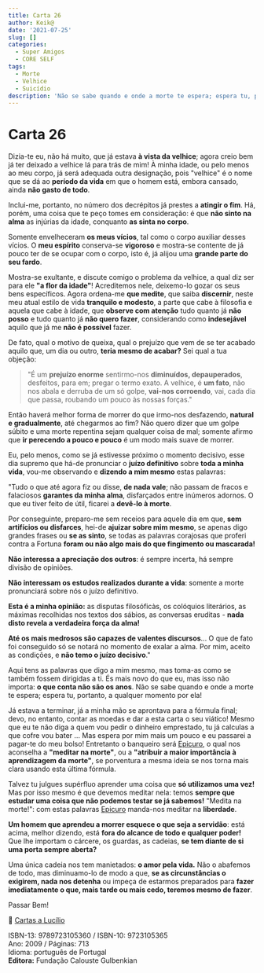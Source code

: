 ```yaml
---
title: Carta 26
author: Keik@
date: '2021-07-25'
slug: []
categories:
  - Super Amigos
  - CORE SELF
tags:
  - Morte
  - Velhice
  - Suicídio
description: 'Não se sabe quando e onde a morte te espera; espera tu, portanto, a qualquer momento por ela!'
---
```


# Carta 26

Dizia-te eu, não há muito, que já estava **à vista da velhice**; agora creio bem já ter deixado a velhice lá para trás de mim! À minha idade, ou pelo menos ao meu corpo, já será adequada outra designação, pois "velhice" é o nome que se dá ao **período da vida** em que o homem está, embora cansado, ainda **não gasto de todo**.

Inclui-me, portanto, no número dos decrépitos já prestes a **atingir o fim**. Há, porém, uma coisa que te peço tomes em consideração: é que **não sinto na alma** as injúrias da idade, conquanto **as sinta no corpo**. 

Somente envelheceram **os meus vícios**, tal como o corpo auxiliar desses vícios. O **meu espírito** conserva-se **vigoroso** e mostra-se contente de já pouco ter de se ocupar com o corpo, isto é, já alijou uma **grande parte do seu fardo**. 

Mostra-se exultante, e discute comigo o problema da velhice, a qual diz ser para ele **"a flor da idade"**! Acreditemos nele, deixemo-lo gozar os seus bens específicos. Agora ordena-me **que medite**, que saiba **discernir**, neste meu atual estilo de vida **tranquilo e modesto**, a parte que cabe à filosofia e aquela que cabe à idade, que **observe com atenção** tudo quanto já **não posso** e tudo quanto já **não quero fazer**, considerando como **indesejável** aquilo que já me **não é possível** fazer. 

De fato, qual o motivo de queixa, qual o prejuízo que vem de se ter acabado aquilo que, um dia ou outro, **teria mesmo de acabar?** Sei qual a tua objeção: 

> "É um **prejuízo enorme** sentirmo-nos **diminuídos, depauperados**, desfeitos, para em; pregar o termo exato. A velhice, é **um fato**, não nos abala e derruba de um só golpe, **vai-nos corroendo**, vai, cada dia que passa, roubando um pouco às nossas forças."

Então haverá melhor forma de morrer do que irmo-nos desfazendo, **natural e gradualmente**, até chegarmos ao fim? Não quero dizer que um golpe súbito e uma morte repentina sejam qualquer coisa de mal; somente afirmo que **ir perecendo a pouco e pouco** é um modo mais suave de morrer. 

Eu, pelo menos, como se já estivesse próximo o momento decisivo, esse dia supremo que há-de pronunciar o **juízo definitivo** sobre **toda a minha vida**, vou-me observando e **dizendo a mim mesmo** estas palavras: 

"Tudo o que até agora fiz ou disse, **de nada vale**; não passam de fracos e falaciosos **garantes da minha alma**, disfarçados entre inúmeros adornos. O que eu tiver feito de útil, ficarei a **devê-lo à morte**. 

Por conseguinte, preparo-me sem receios para aquele dia em que, **sem artifícios ou disfarces**, hei-de **ajuizar sobre mim mesmo**, se apenas digo grandes frases ou **se as sinto**, se todas as palavras corajosas que proferi contra a Fortuna **foram ou não algo mais do que fingimento ou mascarada!** 

**Não interessa a apreciação dos outros**: é sempre incerta, há sempre divisão de opiniões. 

**Não interessam os estudos realizados durante a vida**: somente a morte pronunciará sobre nós o juízo definitivo. 

**Esta é a minha opinião:** as disputas filosóficàs, os colóquios literários, as máximas recolhidas nos textos dos sábios, as conversas eruditas - **nada disto revela a verdadeira força da alma!** 

**Até os mais medrosos são capazes de valentes discursos**... O que de fato foi conseguido só se notará no momento de exalar a alma. Por mim, aceito as condições, e **não temo o juízo decisivo**." 

Aqui tens as palavras que digo a mim mesmo, mas toma-as como se também fossem dirigidas a ti. És mais novo do que eu, mas isso não importa: **o que conta não são os anos**. Não se sabe quando e onde a morte te espera; espera tu, portanto, a qualquer momento por ela!

Já estava a terminar, já a minha mão se aprontava para a fórmula final; devo, no entanto, contar as moedas e dar a esta carta o seu viático! Mesmo que eu te não diga a quem vou pedir o dinheiro emprestado, tu já calculas a que cofre vou bater ... Mas espera por mim mais um pouco e eu passarei a pagar-te do meu bolso! Entretanto o banqueiro será [Epicuro](https://pt.wikipedia.org/wiki/Epicuro), o qual nos aconselha a **"meditar na morte"**, ou a **"atribuir a maior importância à aprendizagem da morte"**, se porventura a mesma ideia se nos torna mais clara usando esta última fórmula. 

Talvez tu julgues supérfluo aprender uma coisa que **só utilizamos uma vez!** Mas por isso mesmo é que devemos meditar nela: temos **sempre que estudar uma coisa que não podemos testar se já sabemos!** "Medita na morte!": com estas palavras [Epicuro](https://pt.wikipedia.org/wiki/Epicuro) manda-nos meditar na **liberdade**. 

**Um homem que aprendeu a morrer esquece o que seja a servidão**: está acima, melhor dizendo, está **fora do alcance de todo e qualquer poder!** Que lhe importam o cárcere, os guardas, as cadeias, **se tem diante de si uma porta sempre aberta?** 

Uma única cadeia nos tem manietados: **o amor pela vida.** Não o abafemos de todo, mas diminuamo-lo de modo a que, **se as circunstâncias o exigirem, nada nos detenha** ou impeça de estarmos preparados para **fazer imediatamente o que, mais tarde ou mais cedo, teremos mesmo de fazer**.

Passar Bem!


:book: [Cartas a Lucílio](https://www.skoob.com.br/cartas-a-lucilio-37684ed41245.html)

ISBN-13: 9789723105360 / ISBN-10: 9723105365  
Ano: 2009 / Páginas: 713  
Idioma: português de Portugal   
**Editora:** Fundação Calouste Gulbenkian






















